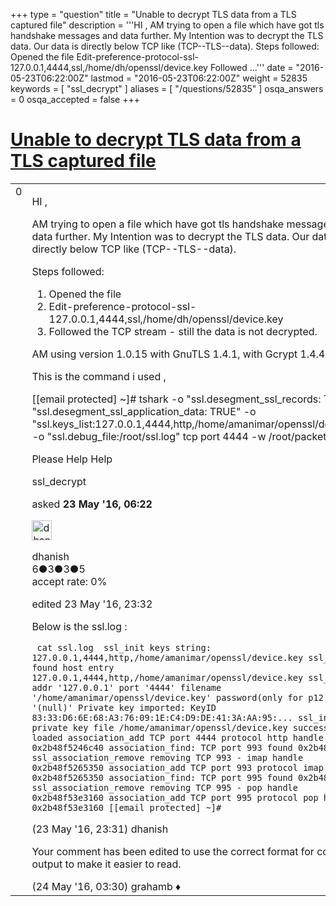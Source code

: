 +++
type = "question"
title = "Unable to decrypt TLS data from a TLS captured file"
description = '''HI , AM trying to open a file which have got tls handshake messages and data further. My Intention was to decrypt the TLS data. Our data is directly below TCP like (TCP--TLS--data). Steps followed:  Opened the file Edit-preference-protocol-ssl-127.0.0.1,4444,ssl,/home/dh/openssl/device.key Followed ...'''
date = "2016-05-23T06:22:00Z"
lastmod = "2016-05-23T06:22:00Z"
weight = 52835
keywords = [ "ssl_decrypt" ]
aliases = [ "/questions/52835" ]
osqa_answers = 0
osqa_accepted = false
+++

<div class="headNormal">

# [Unable to decrypt TLS data from a TLS captured file](/questions/52835/unable-to-decrypt-tls-data-from-a-tls-captured-file)

</div>

<div id="main-body">

<div id="askform">

<table id="question-table" style="width:100%;"><colgroup><col style="width: 50%" /><col style="width: 50%" /></colgroup><tbody><tr class="odd"><td style="width: 30px; vertical-align: top"><div class="vote-buttons"><div id="post-52835-score" class="post-score" title="current number of votes">0</div><div id="favorite-count" class="favorite-count"></div></div></td><td><div id="item-right"><div class="question-body"><p>HI ,</p><p>AM trying to open a file which have got tls handshake messages and data further. My Intention was to decrypt the TLS data. Our data is directly below TCP like (TCP--TLS--data).</p><p>Steps followed:</p><ol><li>Opened the file</li><li>Edit-preference-protocol-ssl-127.0.0.1,4444,ssl,/home/dh/openssl/device.key</li><li>Followed the TCP stream - still the data is not decrypted.</li></ol><p>AM using version 1.0.15 with GnuTLS 1.4.1, with Gcrypt 1.4.4.</p><p>This is the command i used ,</p><p>[[email protected] ~]# tshark -o "ssl.desegment_ssl_records: TRUE" -o "ssl.desegment_ssl_application_data: TRUE" -o "ssl.keys_list:127.0.0.1,4444,http,/home/amanimar/openssl/device.key" -o "ssl.debug_file:/root/ssl.log" tcp port 4444 -w /root/packet.pcap.</p><p>Please Help Help</p></div><div id="question-tags" class="tags-container tags">ssl_decrypt</div><div id="question-controls" class="post-controls"></div><div class="post-update-info-container"><div class="post-update-info post-update-info-user"><p>asked <strong>23 May '16, 06:22</strong></p><img src="https://secure.gravatar.com/avatar/df4dab12d9437bfe0ef8981b3526b069?s=32&amp;d=identicon&amp;r=g" class="gravatar" width="32" height="32" alt="dhanish&#39;s gravatar image" /><p>dhanish<br />
<span class="score" title="6 reputation points">6</span><span title="3 badges"><span class="badge1">●</span><span class="badgecount">3</span></span><span title="3 badges"><span class="silver">●</span><span class="badgecount">3</span></span><span title="5 badges"><span class="bronze">●</span><span class="badgecount">5</span></span><br />
<span class="accept_rate" title="Rate of the user&#39;s accepted answers">accept rate:</span> <span title="dhanish has no accepted answers">0%</span></p></div><div class="post-update-info post-update-info-edited"><p>edited 23 May '16, 23:32</p></div></div><div id="comments-container-52835" class="comments-container"><span id="52847"></span><div id="comment-52847" class="comment"><div id="post-52847-score" class="comment-score"></div><div class="comment-text"><p>Below is the ssl.log :</p><p><code> cat ssl.log  ssl_init keys string: 127.0.0.1,4444,http,/home/amanimar/openssl/device.key ssl_init found host entry 127.0.0.1,4444,http,/home/amanimar/openssl/device.key ssl_init addr '127.0.0.1' port '4444' filename '/home/amanimar/openssl/device.key' password(only for p12 file) '(null)' Private key imported: KeyID 83:33:D6:6E:68:A3:76:09:1E:C4:D9:DE:41:3A:AA:95:... ssl_init private key file /home/amanimar/openssl/device.key successfully loaded association_add TCP port 4444 protocol http handle 0x2b48f5246c40 association_find: TCP port 993 found 0x2b48f5a205b0 ssl_association_remove removing TCP 993 - imap handle 0x2b48f5265350 association_add TCP port 993 protocol imap handle 0x2b48f5265350 association_find: TCP port 995 found 0x2b48f5a20620 ssl_association_remove removing TCP 995 - pop handle 0x2b48f53e3160 association_add TCP port 995 protocol pop handle 0x2b48f53e3160 [[email protected] ~]#</code></p></div><div id="comment-52847-info" class="comment-info"><span class="comment-age">(23 May '16, 23:31)</span> dhanish</div></div><span id="52860"></span><div id="comment-52860" class="comment"><div id="post-52860-score" class="comment-score"></div><div class="comment-text"><p>Your comment has been edited to use the correct format for code or text output to make it easier to read.</p></div><div id="comment-52860-info" class="comment-info"><span class="comment-age">(24 May '16, 03:30)</span> grahamb ♦</div></div></div><div id="comment-tools-52835" class="comment-tools"></div><div class="clear"></div><div id="comment-52835-form-container" class="comment-form-container"></div><div class="clear"></div></div></td></tr></tbody></table>

</div>

</div>

